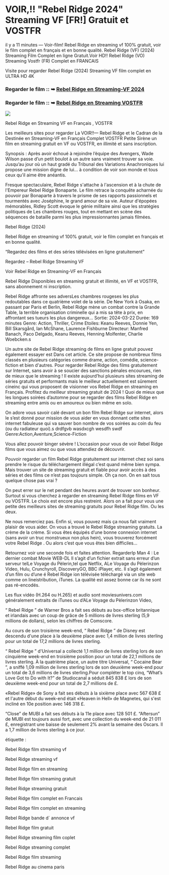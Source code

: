 # VOIR,!! "Rebel Ridge 2024" Streaming VF [FR!] Gratuit et VOSTFR

il y a 11 minutes — Voir-film! Rebel Ridge en streaming vf 100% gratuit, voir le film complet en français et en bonne qualité. Rebel Ridge (VF) (2024) Streaming Film Complet en ligne Gratuit.Voir HD!! Rebel Ridge (VO) Streaming Vostfr (FR) Complet en FRANCAIS

Visite pour regarder Rebel Ridge (2024) Streaming VF film complet en ULTRA HD 4K

### Regarder le film :: ➥ [Rebel Ridge en Streaming-VF 2024](https://t.co/8TM7chVidq)

### Regarder le film :: ➥ [Rebel Ridge en Streaming VOSTFR](https://t.co/8TM7chVidq)

<p dir="auto"><a href="https://t.co/8TM7chVidq" title="PLAYNOW" rel="nofollow"><img src="https://i.imgur.com/jhNGoEt.gif" style="max-width: 100%;"></a></p>

Rebel Ridge en Streaming VF en Français , VOSTFR

Les meilleurs sites pour regarder La VOIR!!— Rebel Ridge et le Cadran de la Destinée en Streaming-VF en Français Complet VOSTFR Petite Sirène un film en streaming gratuit en VF ou VOSTFR, en illimité et sans inscription.

Synopsis : Après avoir échoué à rejoindre l’équipe des Avengers, Wade Wilson passe d’un petit boulot à un autre sans vraiment trouver sa voie. Jusqu’au jour où un haut gradé du Tribunal des Variations Anachroniques lui propose une mission digne de lui… à condition de voir son monde et tous ceux qu’il aime être anéantis.

Fresque spectaculaire, Rebel Ridge s'attache à l'ascension et à la chute de l'Empereur Rebel Ridge Bonaparte. Le film retrace la conquête acharnée du pouvoir par Bonaparte à travers le prisme de ses rapports passionnels et tourmentés avec Joséphine, le grand amour de sa vie. Auteur d'épopées mémorables, Ridley Scott évoque le génie militaire ainsi que les stratégies politiques de Les chambres rouges, tout en mettant en scène des séquences de bataille parmi les plus impressionnantes jamais filmées.

Rebel Ridge (2024)

Rebel Ridge en streaming vf 100% gratuit, voir le film complet en français et en bonne qualité.

“Regardez des films et des séries télévisées en ligne gratuitement”

Regardez – Rebel Ridge Streaming VF

Voir Rebel Ridge en Streaming-VF en Français

Rebel Ridge Disponibles en streaming gratuit et illimité, en VF et VOSTFR, sans abonnement ni inscription.

Rebel Ridge affronte ses adversLes chambres rougeses les plus redoutables dans ce quatrième volet de la série. De New York à Osaka, en passant par Paris et Berlin, Rebel Ridge mène un combat contre la Grande Table, la terrible organisation criminelle qui a mis sa tête à prix, en affrontant ses tueurs les plus dangereux... Sortie: 2024-03-22 Durée: 169 minutes Genre: Action, Thriller, Crime Etoiles: Keanu Reeves, Donnie Yen, Bill Skarsgård, Ian McShane, Laurence Fishburne Directeur: Manfred Banach, Paco Delgado, Keanu Reeves, Henning Molfenter, Charlie Woebcken.s

Un autre site de Rebel Ridge streaming de films en ligne gratuit pouvez également essayer est Dans cet article. Ce site propose de nombreux films classés en plusieurs catégories comme drame, action, comédie, science-fiction et bien d'autres. Pour regarder Rebel Ridge des films gratuitement sur Internet, sans avoir à se soucier des sanctions pénales encourues, rien de mieux que le streaming ! Il existe aujourd’hui plusieurs sites streaming de séries gratuits et performants mais le meilleur actuellement est sûrement cineinc qui vous proposent de visionner vos Rebel Ridge en streaming en Français. Profitez du meilleur streaming gratuit de 2024 ! Quoi de mieux que les longues soirées d’automne pour se regarder des films Rebel Ridge en streaming entre amis ou en amoureux ou bien même en solo.

On adore vous savoir calé devant un bon film Rebel Ridge sur internet, alors le s’est donné pour mission de vous aider en vous donnant cette sites internet fabuleuse qui va sauver bon nombre de vos soirées au coin du feu (ou du radiateur quoi).s drdfgvb wasdxcgh wesdfh swdf Genre:Action,Aventure,Science-Fiction

Vous allez pouvoir binger sévère ! L’occasion pour vous de voir Rebel Ridge films que vous aimez ou que vous attendiez de découvrir.

Pouvoir regarder un film Rebel Ridge gratuitement sur internet chez soi sans prendre le risque du téléchargement illégal c’est quand même bien sympa. Mais trouver un site de streaming gratuit et fiable pour avoir accès à des séries et des films ce n’est pas toujours simple. Oh ça non. On en sait tous quelque chose pas vrai ?

On peut errer sur le net pendant des heures avant de trouver son bonheur. Surtout si vous cherchez à regarder en streaming Rebel Ridge films en VF ou VOSTFR. Le choix est encore plus restreint. Alors on a fait pour vous une petite des meilleurs sites de streaming gratuits pour Rebel Ridge film. Ou les deux.

Ne nous remerciez pas. Enfin si, vous pouvez mais ça nous fait vraiment plaisir de vous aider. On vous a trouvé le Rebel Ridge streaming gratuits. La crème de la crème. Si vous êtes équipés d’une bonne connexion internet (sans avoir un truc monstrueux non plus hein), vous trouverez forcément votre Rebel Ridge . Ou alors c’est que vous êtes bien difficiles…

Retournez voir une seconde fois et faites attention. RegarderIp Man 4 : Le dernier combat Movie WEB-DL Il s’agit d’un fichier extrait sans erreur d’un serveur telLe Voyage du Pèlerin,tel que Netflix, ALe Voyage du Pèlerinzon Video, Hulu, Crunchyroll, DiscoveryGO, BBC iPlayer, etc. Il s’agit également d’un film ou d’une é Rebel Ridge ion télévisée téléchargé via un site web comme on lineistribution, iTunes. La qualité est assez bonne car ils ne sont pas ré-encodés.

Les flux vidéo (H.264 ou H.265) et audio sont moviesunivers.com généralement extraits de iTunes ou d’ALe Voyage du Pèlerinzon Video,

“ Rebel Ridge ” de Warner Bros a fait ses débuts au box-office britannique et irlandais avec un coup de grâce de 5 millions de livres sterling (5,9 millions de dollars), selon les chiffres de Comscore.

Au cours de son troisième week-end, “ Rebel Ridge ” de Disney est descendu d'une place à la deuxième place avec 1,4 million de livres sterling pour un total de 17,2 millions de livres sterling.

“ Rebel Ridge ” d'Universal a collecté 1,1 million de livres sterling lors de son cinquième week-end en troisième position pour un total de 22,1 millions de livres sterling. À la quatrième place, un autre titre Universal, “ Cocaine Bear ”, a sniffé 1,09 million de livres sterling lors de son deuxième week-end pour un total de 3,6 millions de livres sterling.Pour compléter le top cinq, “What’s Love Got to Do with It?” de Studiocanal a séduit 845 838 £ lors de son deuxième week-end pour un total de 2,7 millions de £.

«Rebel Ridge» de Sony a fait ses débuts à la sixième place avec 567 638 £ et l'autre début du week-end était «Heaven in Hell» de Magnetes, qui s'est incliné en 10e position avec 146 318 £.

“Close” de MUBI a fait ses débuts à la 11e place avec 128 501 £. “Aftersun” de MUBI est toujours aussi fort, avec une collection du week-end de 21 011 £, enregistrant une baisse de seulement 2% avant la semaine des Oscars. Il a 1,7 million de livres sterling à ce jour.

étiquette :

Rebel Ridge film streaming vf

Rebel Ridge streaming vf

Rebel Ridge film en streaming

Rebel Ridge film streaming gratuit

Rebel Ridge streaming gratuit

Rebel Ridge film complet en Francais

Rebel Ridge film complet en streaming

Rebel Ridge bande d` annonce vf

Rebel Ridge film gratuit

Rebel Ridge streaming film coplet

Rebel Ridge streaming complet

Rebel Ridge film streaming

Rebel Ridge au cinema paris
